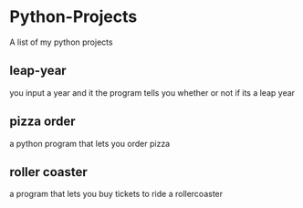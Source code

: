 # Python-Projects
A list of my python projects 

## leap-year 			
you input a year and it the program tells you whether or not if its a leap year 

## pizza order 
a python program that lets you order pizza
 
## roller coaster
 a program that lets you buy tickets to ride a rollercoaster 
